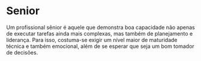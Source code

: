 # Senior

Um profissional sênior é aquele que demonstra boa capacidade não apenas de
executar tarefas ainda mais complexas, mas também de planejamento e liderança.
Para isso, costuma-se exigir um nível maior de maturidade técnica e também
emocional, além de se esperar que seja um bom tomador de decisões.
